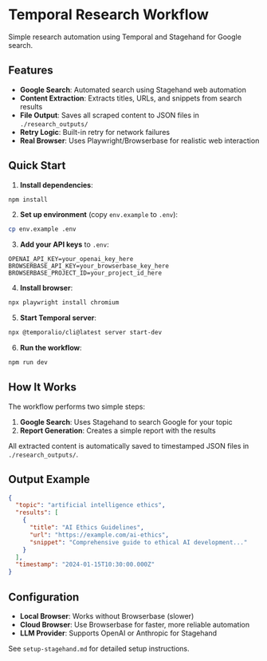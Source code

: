 # Temporal Research Workflow

Simple research automation using Temporal and Stagehand for Google search.

## Features

- **Google Search**: Automated search using Stagehand web automation
- **Content Extraction**: Extracts titles, URLs, and snippets from search results  
- **File Output**: Saves all scraped content to JSON files in `./research_outputs/`
- **Retry Logic**: Built-in retry for network failures
- **Real Browser**: Uses Playwright/Browserbase for realistic web interaction

## Quick Start

1. **Install dependencies**:
```bash
npm install
```

2. **Set up environment** (copy `env.example` to `.env`):
```bash
cp env.example .env
```

3. **Add your API keys** to `.env`:
```
OPENAI_API_KEY=your_openai_key_here
BROWSERBASE_API_KEY=your_browserbase_key_here  
BROWSERBASE_PROJECT_ID=your_project_id_here
```

4. **Install browser**:
```bash
npx playwright install chromium
```

5. **Start Temporal server**:
```bash
npx @temporalio/cli@latest server start-dev
```

6. **Run the workflow**:
```bash
npm run dev
```

## How It Works

The workflow performs two simple steps:

1. **Google Search**: Uses Stagehand to search Google for your topic
2. **Report Generation**: Creates a simple report with the results

All extracted content is automatically saved to timestamped JSON files in `./research_outputs/`.

## Output Example

```json
{
  "topic": "artificial intelligence ethics",
  "results": [
    {
      "title": "AI Ethics Guidelines",
      "url": "https://example.com/ai-ethics",
      "snippet": "Comprehensive guide to ethical AI development..."
    }
  ],
  "timestamp": "2024-01-15T10:30:00.000Z"
}
```

## Configuration

- **Local Browser**: Works without Browserbase (slower)
- **Cloud Browser**: Use Browserbase for faster, more reliable automation
- **LLM Provider**: Supports OpenAI or Anthropic for Stagehand

See `setup-stagehand.md` for detailed setup instructions.
